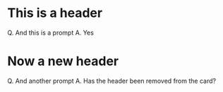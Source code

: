 # This is a header

Q. And this is a prompt
A. Yes

# Now a new header
Q. And another prompt
A. Has the header been removed from the card?
<!-- BearID:03927591-B032-4599-90FC-E1F6179D6529-14366-0000028A1B470030 -->
<!-- BearID:03927591-B032-4599-90FC-E1F6179D6529-14366-0000028A1B470030 -->
<!-- BearID:03927591-B032-4599-90FC-E1F6179D6529-14366-0000028A1B470030 -->
<!-- BearID:03927591-B032-4599-90FC-E1F6179D6529-14366-0000028A1B470030 -->
<!-- BearID:03927591-B032-4599-90FC-E1F6179D6529-14366-0000028A1B470030 -->
<!-- BearID:03927591-B032-4599-90FC-E1F6179D6529-14366-0000028A1B470030 -->